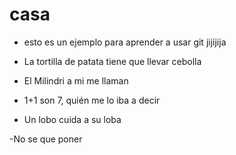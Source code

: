 # casa
- esto es un ejemplo para aprender a usar git jijijija

- La tortilla de patata tiene que llevar cebolla

- El Milindri a mi me llaman

- 1+1 son 7, quién me lo iba a decir

- Un lobo cuida a su loba

-No se que poner